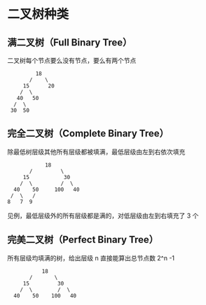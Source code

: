 # 二叉树种类

## 满二叉树（Full Binary Tree）
二叉树每个节点要么没有节点，要么有两个节点

```text
         18
       /    \   
     15      20    
    /  \       
   40   50   
  /  \
 30  50
```

## 完全二叉树（Complete Binary Tree）
除最低树层级其他所有层级都被填满，最低层级由左到右依次填充

```text
            18
       /         \  
     15           30  
    /  \         /  \
  40    50     100   40
 /  \   /
8   7  9 
```

见例，最低层级外的所有层级都是满的，对低层级由左到右填充了 3 个

## 完美二叉树（Perfect Binary Tree）
所有层级均填满的树，给出层级 n 直接能算出总节点数 2^n -1 

```text
           18
       /       \  
     15         30  
    /  \        /  \
  40    50    100   40
```